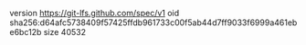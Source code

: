 version https://git-lfs.github.com/spec/v1
oid sha256:d64afc5738409f57425ffdb961733c00f5ab44d7ff9033f6999a461ebe6bc12b
size 40532
